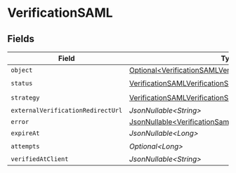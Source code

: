 # VerificationSAML


## Fields

| Field                                                                                                                                | Type                                                                                                                                 | Required                                                                                                                             | Description                                                                                                                          |
| ------------------------------------------------------------------------------------------------------------------------------------ | ------------------------------------------------------------------------------------------------------------------------------------ | ------------------------------------------------------------------------------------------------------------------------------------ | ------------------------------------------------------------------------------------------------------------------------------------ |
| `object`                                                                                                                             | [Optional\<VerificationSAMLVerificationSAMLAccountObject>](../../models/components/VerificationSAMLVerificationSAMLAccountObject.md) | :heavy_minus_sign:                                                                                                                   | N/A                                                                                                                                  |
| `status`                                                                                                                             | [VerificationSAMLVerificationSAMLAccountStatus](../../models/components/VerificationSAMLVerificationSAMLAccountStatus.md)            | :heavy_check_mark:                                                                                                                   | N/A                                                                                                                                  |
| `strategy`                                                                                                                           | [VerificationSAMLVerificationSAMLAccountStrategy](../../models/components/VerificationSAMLVerificationSAMLAccountStrategy.md)        | :heavy_check_mark:                                                                                                                   | N/A                                                                                                                                  |
| `externalVerificationRedirectUrl`                                                                                                    | *JsonNullable\<String>*                                                                                                              | :heavy_minus_sign:                                                                                                                   | N/A                                                                                                                                  |
| `error`                                                                                                                              | [JsonNullable\<VerificationSamlVerificationError>](../../models/components/VerificationSamlVerificationError.md)                     | :heavy_minus_sign:                                                                                                                   | N/A                                                                                                                                  |
| `expireAt`                                                                                                                           | *JsonNullable\<Long>*                                                                                                                | :heavy_minus_sign:                                                                                                                   | N/A                                                                                                                                  |
| `attempts`                                                                                                                           | *Optional\<Long>*                                                                                                                    | :heavy_check_mark:                                                                                                                   | N/A                                                                                                                                  |
| `verifiedAtClient`                                                                                                                   | *JsonNullable\<String>*                                                                                                              | :heavy_minus_sign:                                                                                                                   | N/A                                                                                                                                  |